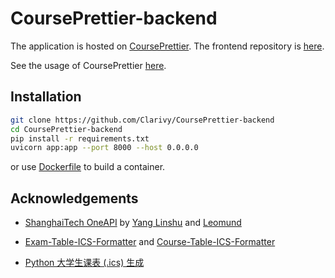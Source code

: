 # CoursePrettier-backend 

The application is hosted on [CoursePrettier](http://prettier.geekpie.club/). The frontend repository is [here](https://github.com/Clarivy/CoursePrettier-frontend).

See the usage of CoursePrettier [here](https://clarivy.github.io/posts/courseprettier/courseprettier/).

## Installation

```bash
git clone https://github.com/Clarivy/CoursePrettier-backend
cd CoursePrettier-backend
pip install -r requirements.txt
uvicorn app:app --port 8000 --host 0.0.0.0
```

or use [Dockerfile](https://docs.docker.com/get-started/02_our_app/) to build a container.

## Acknowledgements

- [ShanghaiTech OneAPI](https://github.com/yanglinshu/openapi-ce) by [Yang Linshu](https://github.com/yanglinshu/) and [Leomund](https://gitlab.isp.moe/Leomund)

- [Exam-Table-ICS-Formatter](https://github.com/wtlyu/Exam-Table-ICS-Formatter) and [Course-Table-ICS-Formatter](https://github.com/wtlyu/Course-Table-ICS-Formatter)

- [Python 大学生课表 (.ics) 生成](https://github.com/junyilou/python-ical-timetable)